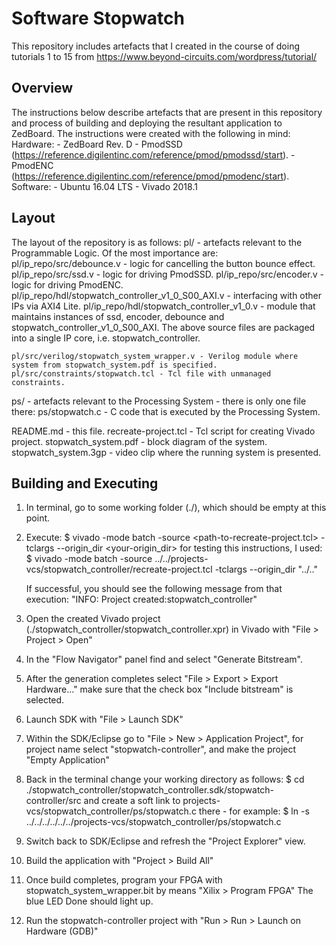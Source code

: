 # Software Stopwatch
This repository includes artefacts that I created in the course of doing tutorials 1 to 15 from https://www.beyond-circuits.com/wordpress/tutorial/

## Overview
The instructions below describe artefacts that are present in this repository and process of building and deploying the resultant application to ZedBoard. The instructions were created with the following in mind:
Hardware:
    - ZedBoard Rev. D
    - PmodSSD (https://reference.digilentinc.com/reference/pmod/pmodssd/start).
    - PmodENC (https://reference.digilentinc.com/reference/pmod/pmodenc/start).
Software:
    - Ubuntu 16.04 LTS
    - Vivado 2018.1

## Layout
The layout of the repository is as follows:
pl/ - artefacts relevant to the Programmable Logic. Of the most importance are:
    pl/ip_repo/src/debounce.v - logic for cancelling the button bounce effect.
    pl/ip_repo/src/ssd.v - logic for driving PmodSSD.
    pl/ip_repo/src/encoder.v - logic for driving PmodENC.
    pl/ip_repo/hdl/stopwatch_controller_v1_0_S00_AXI.v - interfacing with other IPs via AXI4 Lite.
    pl/ip_repo/hdl/stopwatch_controller_v1_0.v - module that maintains instances of ssd, encoder, debounce and stopwatch_controller_v1_0_S00_AXI.
    The above source files are packaged into a single IP core, i.e. stopwatch_controller.

    pl/src/verilog/stopwatch_system_wrapper.v - Verilog module where system from stopwatch_system.pdf is specified.
    pl/src/constraints/stopwatch.tcl - Tcl file with unmanaged constraints.

ps/ - artefacts relevant to the Processing System - there is only one file there:
    ps/stopwatch.c - C code that is executed by the Processing System.

README.md - this file.
recreate-project.tcl - Tcl script for creating Vivado project.
stopwatch_system.pdf - block diagram of the system.
stopwatch_system.3gp - video clip where the running system is presented.

## Building and Executing
1. In terminal, go to some working folder (./), which should be empty at this point.
1. Execute:
    $ vivado -mode batch -source <path-to-recreate-project.tcl> -tclargs --origin_dir <your-origin_dir>
    for testing this instructions, I used:
    $ vivado -mode batch -source ../../projects-vcs/stopwatch_controller/recreate-project.tcl -tclargs --origin_dir "../.."

    If successful, you should see the following message from that execution:
    "INFO: Project created:stopwatch_controller"

1. Open the created Vivado project (./stopwatch_controller/stopwatch_controller.xpr) in Vivado with "File > Project > Open"
1. In the "Flow Navigator" panel find and select "Generate Bitstream".
1. After the generation completes select "File > Export > Export Hardware..."
    make sure that the check box "Include bitstream" is selected.
1. Launch SDK with "File > Launch SDK"
1. Within the SDK/Eclipse go to "File > New > Application Project", for project name select "stopwatch-controller", and make the project "Empty Application"
1. Back in the terminal change your working directory as follows:
    $ cd ./stopwatch_controller/stopwatch_controller.sdk/stopwatch-controller/src
    and create a soft link to projects-vcs/stopwatch_controller/ps/stopwatch.c there - for example:
    $ ln -s ../../../../../../projects-vcs/stopwatch_controller/ps/stopwatch.c
1. Switch back to SDK/Eclipse and refresh the "Project Explorer" view.
1. Build the application with "Project > Build All"
1. Once build completes, program your FPGA with stopwatch_system_wrapper.bit by means "Xilix > Program FPGA"
    The blue LED Done should light up.
1. Run the stopwatch-controller project with "Run > Run > Launch on Hardware (GDB)"
